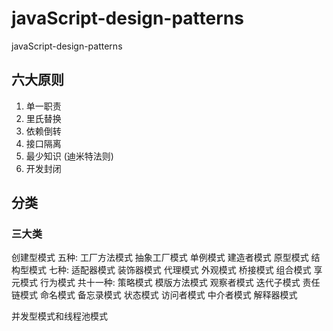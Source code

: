 # javaScript-design-patterns
 javaScript-design-patterns

## 六大原则

1. 单一职责
2. 里氏替换
3. 依赖倒转
4. 接口隔离
5. 最少知识 (迪米特法则)
6. 开发封闭

## 分类

### 三大类

创建型模式 五种: 工厂方法模式 抽象工厂模式 单例模式 建造者模式 原型模式
结构型模式 七种: 适配器模式 装饰器模式 代理模式 外观模式 桥接模式 组合模式 享元模式
行为模式 共十一种: 策略模式 模版方法模式 观察者模式 迭代子模式 责任链模式 命名模式 备忘录模式 状态模式 访问者模式 中介者模式 解释器模式

并发型模式和线程池模式
